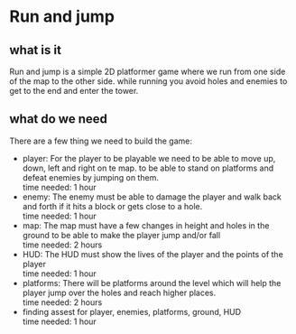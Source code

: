 # Run and jump

## what is it
Run and jump is a simple 2D platformer game where we run from one side of the map to the other side. while running you avoid holes and enemies to get to the end and enter the tower.

## what do we need
There are a few thing we need to build the game:
 - player:
   For the player to be playable we need to be able to move up, down, left and right on te map. to be able to stand on platforms and defeat enemies by jumping on them.</br>
   time needed: 1 hour
 - enemy:
   The enemy must be able to damage the player and walk back and forth if it hits a block or gets close to a hole. </br>
   time needed: 1 hour
 - map:
   The map must have a few changes in height and holes in the ground to be able to make the player jump and/or fall</br>
   time needed: 2 hours
 - HUD:
   The HUD must show the lives of the player and the points of the player </br>
   time needed: 1 hour
 - platforms:
   There will be platforms around the level which will help the player jump over the holes and reach higher places. </br>
   time needed: 2 hours
- finding assest for player, enemies, platforms, ground, HUD </br>
   time needed: 1 hour